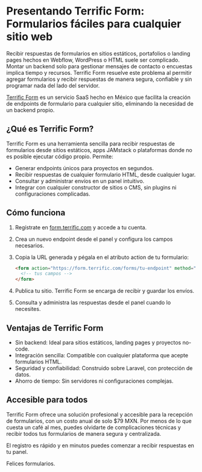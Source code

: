 # Presentando Terrific Form: Formularios fáciles para cualquier sitio web

Recibir respuestas de formularios en sitios estáticos, portafolios o landing pages hechos en Webflow, WordPress o HTML suele ser complicado. Montar un backend solo para gestionar mensajes de contacto o encuestas implica tiempo y recursos. Terrific Form resuelve este problema al permitir agregar formularios y recibir respuestas de manera segura, confiable y sin programar nada del lado del servidor.

[Terrific Form](https://form.terrific.com) es un servicio SaaS hecho en México que facilita la creación de endpoints de formulario para cualquier sitio, eliminando la necesidad de un backend propio.

## ¿Qué es Terrific Form?

Terrific Form es una herramienta sencilla para recibir respuestas de formularios desde sitios estáticos, apps JAMstack o plataformas donde no es posible ejecutar código propio. Permite:

- Generar endpoints únicos para proyectos en segundos.
- Recibir respuestas de cualquier formulario HTML, desde cualquier lugar.
- Consultar y administrar envíos en un panel intuitivo.
- Integrar con cualquier constructor de sitios o CMS, sin plugins ni configuraciones complicadas.

## Cómo funciona

1. Regístrate en [form.terrific.com](https://form.terrific.com) y accede a tu cuenta.
2. Crea un nuevo endpoint desde el panel y configura los campos necesarios.
3. Copia la URL generada y pégala en el atributo action de tu formulario:

   ```html
   <form action="https://form.terrific.com/forms/tu-endpoint" method="POST">
     <!-- tus campos -->
   </form>
   ```
4. Publica tu sitio. Terrific Form se encarga de recibir y guardar los envíos.
5. Consulta y administra las respuestas desde el panel cuando lo necesites.

## Ventajas de Terrific Form

- Sin backend: Ideal para sitios estáticos, landing pages y proyectos no-code.
- Integración sencilla: Compatible con cualquier plataforma que acepte formularios HTML.
- Seguridad y confiabilidad: Construido sobre Laravel, con protección de datos.
- Ahorro de tiempo: Sin servidores ni configuraciones complejas.

## Accesible para todos

Terrific Form ofrece una solución profesional y accesible para la recepción de formularios, con un costo anual de solo $79 MXN. Por menos de lo que cuesta un café al mes, puedes olvidarte de complicaciones técnicas y recibir todos tus formularios de manera segura y centralizada.

El registro es rápido y en minutos puedes comenzar a recibir respuestas en tu panel.

Felices formularios.
